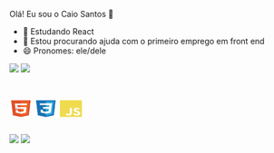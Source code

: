 Olá! Eu sou o Caio Santos 👋
- 🌱 Estudando React
- 🤔 Estou procurando ajuda com o primeiro emprego em front end
- 😄 Pronomes: ele/dele


<div>
  <img height="100em" src="https://github-readme-stats.vercel.app/api?username=caioosantos&show_icons=true&theme=blue_navy&count_private=true"/>
  <img height="100em" src="https://github-readme-stats.vercel.app/api/top-langs/?username=caioosantos&layout=compact&langs_count=16&theme=blue_navy"/>
</div>

##

<div style="display: inline_block"><br>
  <img align="center" alt="Caio-HTML" height="30" width="40" src="https://raw.githubusercontent.com/devicons/devicon/master/icons/html5/html5-original.svg">
  <img align="center" alt="Caio-CSS" height="30" width="40" src="https://raw.githubusercontent.com/devicons/devicon/master/icons/css3/css3-original.svg">
  <img align="center" alt="Caio-Js" height="30" width="40" src="https://raw.githubusercontent.com/devicons/devicon/master/icons/javascript/javascript-plain.svg">
</div>

##

<div> 
  <a href="https://www.instagram.com/caaiiio_/" target="_blank"><img src="https://img.shields.io/badge/-Instagram-%23E4405F?style=for-the-badge&logo=instagram&logoColor=white" target="_blank"></a>
  <a href="https://www.linkedin.com/in/caioh-santos/" target="_blank"><img src="https://img.shields.io/badge/-LinkedIn-%230077B5?style=for-the-badge&logo=linkedin&logoColor=white" target="_blank"></a> 
  
</div>

